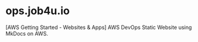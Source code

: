 # ops.job4u.io
[AWS Getting Started - Websites &amp; Apps] AWS DevOps Static Website using MkDocs on AWS.
